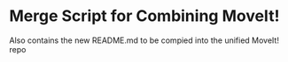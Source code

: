 # Merge Script for Combining MoveIt!

Also contains the new README.md to be compied into the unified MoveIt! repo
